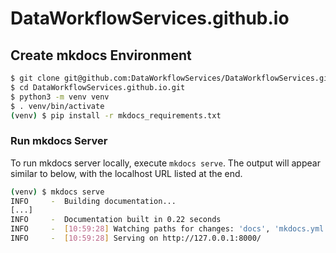 # DataWorkflowServices.github.io

## Create mkdocs Environment

```bash
$ git clone git@github.com:DataWorkflowServices/DataWorkflowServices.github.io.git
$ cd DataWorkflowServices.github.io.git
$ python3 -m venv venv
$ . venv/bin/activate
(venv) $ pip install -r mkdocs_requirements.txt
```

### Run mkdocs Server

To run mkdocs server locally, execute `mkdocs serve`. The output will appear similar to below, with the localhost URL listed at the end.

```bash
(venv) $ mkdocs serve
INFO     -  Building documentation...
[...]
INFO     -  Documentation built in 0.22 seconds
INFO     -  [10:59:28] Watching paths for changes: 'docs', 'mkdocs.yml'
INFO     -  [10:59:28] Serving on http://127.0.0.1:8000/
```
